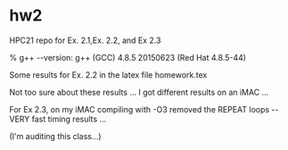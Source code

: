 # hw2
HPC21 repo for Ex. 2.1,Ex. 2.2, and Ex 2.3

% g++ --version: g++ (GCC) 4.8.5 20150623 (Red Hat 4.8.5-44)

Some results for Ex. 2.2 in the latex file homework.tex

Not too sure about these results ... I got different results 
on an iMAC ...

For Ex 2.3, on my iMAC compiling with -O3 removed
the REPEAT loops -- VERY fast timing results ...
 
(I'm auditing this class...)

